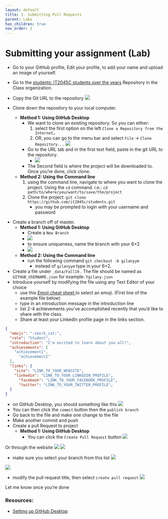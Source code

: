```yaml
---
layout: default
title: 1. Submitting Pull Requests
parent: Labs
has_children: true
nav_order: 1
---
```


# Submitting your assignment (Lab)
- Go to your GitHub profile, Edit your profile, to add your name and upload an image of yourself.
- Go to the [students: IT2045C students over the years](https://github.com/it2045c/students) Repository in the Class organization.
- Copy the Git URL to the repository
![](assets/009E8A57-A207-4050-871B-56D343F1D15A.png)

- Clone down the repository to your local computer.
	- **Method 1: Using GitHub Desktop**
		- We want to clone an existing repository. So you can either:
			1.  select the first option on the left `Clone a Repository from the Internet…`
			2. OR, you can go to the menu bar and select `File` -> `Clone Repository...`  ![](assets/B457AC18-E59E-43E7-B7D1-D889588EE003.png)
		- Go to the URL tab and in the first text field, paste in the git URL to the repository.
			* ![](assets/54B3ACD6-4DF2-4074-AF9F-376D09C2D235.png)
		* The Second field is where the project will be downloaded to. Once you’re done, click clone.
	* **Method 2: Using the Command line**
		1. using the command line, navigate to where you want to clone the project. Using the `cd` command. i.e.: `cd path/to/where/you/want/to/save/the/project`
		2. Clone the project: `git clone https://github.com/it2045c/students.git`
			* you may be prompted to login with your username and password
* Create a branch off of master.
	- **Method 1: Using GitHub Desktop**
		- Create a `New Branch`
		* ![](assets/16663508-E8D5-4B99-A5A3-D018933FB5AE.png)
		* to ensure uniqueness, name the branch with your 6+2
		* ![](assets/1DBDC2BB-A189-44FC-AFB7-6D046B18D490.png)
	* **Method 2: Using the Command line**
		* run the following command `git checkout -b gilanyym`
			* instead of `gilanyym` type in your 6+2.
* Create a file under `_data/Fall19` . The file should be named as `GITHUB_USERNAME.json` for example: `Ygilany.json`
* Introduce yourself by modifying the file using any Text Editor of your choice
	* use this [ Emoji cheat sheet ](https://www.webfx.com/tools/emoji-cheat-sheet/) to select an emoji. (First line of the example file below)
	* type in an introduction message in the introduction line
	* list 2-4 achievements you’ve accomplished recently that you’d like to share with the class.
	* Share at least your LinkedIn profile page in the links section.
```json
{
  "emoji": ":smirk_cat:",
  "role": "Student",
  "introduction": "I'm excited to learn about you all!",
  "achievements": [
    "achievement1",
	  "achievement2"
  ],
  "links": {
    "site": "LINK_TO_YOUR_WEBSITE",
    "linkedin": "LINK_TO_YOUR_LINKEDIN_PROFILE",
	  "facebook": "LINK_TO_YOUR_FACEBOOK_PROFILE",
	  "twitter": "LINK_TO_YOUR_TWITTER_PROFILE",
  }
}
```

* on GitHub Desktop, you should something like this
![](assets/36D13659-CFAF-4462-B2D3-31587BF2C01B.png)
* You can then click the `commit` button then the `publish branch`
* Go back to the file and make one change to the file
* Make another commit and push
* Create a pull Request to project
	- **Method 1: Using GitHub Desktop**
		- You can click the `Create Pull Request` button
![](assets/2EBE1A5E-93B4-4E93-96C3-DF4F804F45C9.png)

Or through the website
![](assets/DDFE8A04-67C2-4EB8-A995-DCADE5ED1107.png)
![](assets/19ED574B-55B4-4F42-908E-9DC444297681.png)

* make sure you select your branch from this list
![](assets/4989F0B0-DFB3-43B7-944D-C4B06211658E.png)

![](assets/259BA281-2F9B-49E8-9F9B-95D5D629CF06.png)
* modify the pull request title, then select `create pull request`
![](assets/60D1B51B-C5D4-45C6-B5E8-49A2AF1B3F27.png)

Let me know once you’re done


### Resources:
- [Setting up GitHub Desktop](../extras/setting_up_github_desktop.md)
